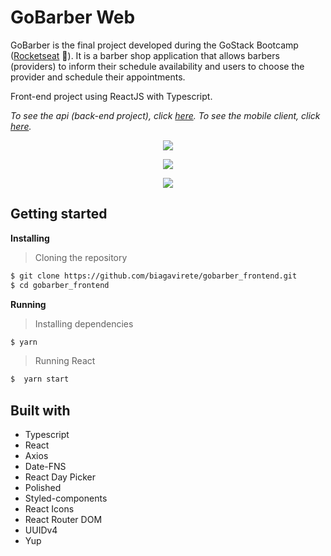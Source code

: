 # GoBarber Web

GoBarber is the final project developed during the GoStack Bootcamp ([Rocketseat](https://rocketseat.com.br/) :rocket:). It is a barber shop application that allows barbers (providers) to inform their schedule availability and users to choose the provider and schedule their appointments.

Front-end project using ReactJS with Typescript.

<i>To see the api (back-end project), click [here](https://github.com/biagavirete/gobarber_backend).
To see the mobile client, click [here](https://github.com/biagavirete/gobarber_mobile).</i>

<p align="center" width="100%">
    <img src="https://github.com/biagavirete/gorestaurant/blob/master/src/assets/login.png">
</p>
<p align="center" width="100%">
    <img src="https://github.com/biagavirete/gorestaurant/blob/master/src/assets/dash.png">
</p>
<p align="center" width="100%">
    <img src="https://github.com/biagavirete/gorestaurant/blob/master/src/assets/profile-page">
</p>

## Getting started

**Installing**
>Cloning the repository

```bash
$ git clone https://github.com/biagavirete/gobarber_frontend.git
$ cd gobarber_frontend
```

**Running**
> Installing dependencies

```bash
$ yarn
```

> Running React

```bash
$  yarn start
```

## Built with

* Typescript
* React
* Axios
* Date-FNS
* React Day Picker
* Polished
* Styled-components
* React Icons
* React Router DOM
* UUIDv4
* Yup

